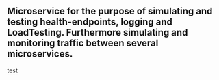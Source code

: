 ## Microservice for the purpose of simulating and testing health-endpoints, logging and LoadTesting. Furthermore simulating and monitoring traffic between several microservices.


test
